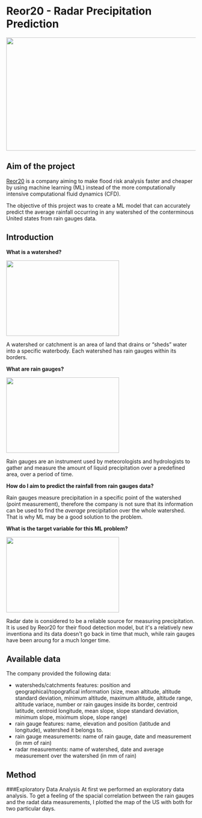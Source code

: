# Reor20 - Radar Precipitation Prediction



<img src="https://static.wixstatic.com/media/09ad8a_9dd7a5b132e545a89304fbee1d78c522~mv2.png/v1/fill/w_1895,h_983,fp_0.50_0.50,q_90,usm_0.66_1.00_0.01,enc_auto/09ad8a_9dd7a5b132e545a89304fbee1d78c522~mv2.png" height="300" width="600" >


## Aim of the project

[Reor20](https://www.reor20.com/) is a company aiming to make flood risk analysis faster and cheaper by using machine learning (ML) instead of the more computationally intensive computational fluid dynamics (CFD).

The objective of this project was to create a ML model that can accurately predict the average rainfall occurring in any watershed of the conterminous United states from rain gauges data.

## Introduction

**What is a watershed?**

<img src="https://streamline.imgix.net/d0137d76-8f43-408c-9b43-aa3e54f62403/dd342d5f-7adf-4256-9935-7d4b22d7db23/Watershed%20diagram.jpg?ixlib=rb-1.1.0&w=2000&h=2000&fit=max&or=0&s=c559560279d62ca63db72008d5950fdc" height="200" width="300" >

A watershed or catchment is an area of land that drains or “sheds” water into a specific waterbody. Each watershed has rain gauges within its borders.

**What are rain gauges?**

<img src="https://thumbs.dreamstime.com/b/meteorology-rain-gauge-garden-rain-against-background-vineyard-meteorology-rain-gauge-garden-193026261.jpg" height="200" width="300" >

Rain gauges are an instrument used by meteorologists and hydrologists to gather and measure the amount of liquid precipitation over a predefined area, over a period of time.

**How do I aim to predict the rainfall from rain gauges data?**

Rain gauges measure precipitation in a specific point of the watershed (point measurement), therefore the company is not sure that its information can be used to find the *average* precipitation over the whole watershed. That is why ML may be a good solution to the problem.

**What is the target variable for this ML problem?**

<img src="https://site.extension.uga.edu/climate/files/2015/08/new-radar-precip-map.jpg" height="200" width="300" >

Radar date is considered to be a reliable source for measuring precipitation. It is used by Reor20 for their flood detection model, but it's a relatively new inventiona and its data doesn't go back in time that much, while rain gauges have been aroung for a much longer time.


## Available data

The company provided the following data:
- watersheds/catchments features: position and geographical/topografical information (size, mean altitude, altitude standard deviation, minimum altitude, maximum altitude, altitude range, altitude variace, number or rain gauges inside its border, centroid latitude, centroid longitude, mean slope, slope standard deviation, minimum slope, miximum slope, slope range)
- rain gauge features: name, elevation and position (latitude and longitude), watershed it belongs to.
- rain gauge measurements: name of rain gauge, date and measurement (in mm of rain)
- radar measurements: name of watershed, date and average measurement over the watershed (in mm of rain)

## Method

###Exploratory Data Analysis
At first we performed an exploratory data analysis. To get a feeling of the spacial correlation between the rain gauges  and the radat data measurements, I plotted the map of the US with both for two particular days.




